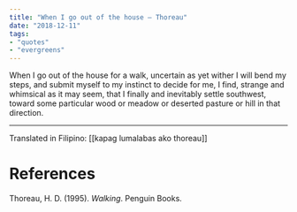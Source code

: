 ```yaml
---
title: "When I go out of the house — Thoreau"
date: "2018-12-11"
tags:
- "quotes"
- "evergreens"
---
```


When I go out of the house for a walk, uncertain as yet wither I will bend my steps, and submit myself to my instinct to decide for me, I find, strange and whimsical as it may seem, that I finally and inevitably settle southwest, toward some particular wood or meadow or deserted pasture or hill in that direction.

***
Translated in Filipino: [[kapag lumalabas ako thoreau]]

# References

Thoreau, H. D. (1995). _Walking_. Penguin Books.